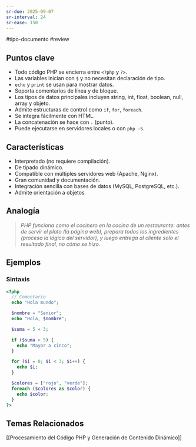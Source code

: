 ```yaml
---
sr-due: 2025-09-07
sr-interval: 24
sr-ease: 150
---
```


#tipo-documento #review  

## Puntos clave
- Todo código PHP se encierra entre `<?php` y `?>`.
- Las variables inician con `$` y no necesitan declaración de tipo.
- `echo` y `print` se usan para mostrar datos.
- Soporta comentarios de línea y de bloque.
- Los tipos de datos principales incluyen string, int, float, boolean, null, array y objeto.
- Admite estructuras de control como `if`, `for`, `foreach`.
- Se integra fácilmente con HTML.
- La concatenación se hace con `.` (punto).
- Puede ejecutarse en servidores locales o con `php -S`.

## Características
- Interpretado (no requiere compilación).
- De tipado dinámico.
- Compatible con múltiples servidores web (Apache, Nginx).
- Gran comunidad y documentación.
- Integración sencilla con bases de datos (MySQL, PostgreSQL, etc.).
- Admite orientación a objetos
## Analogía
> *PHP funciona como el cocinero en la cocina de un restaurante: antes de servir el plato (la página web), prepara todos los ingredientes (procesa la lógica del servidor), y luego entrega al cliente solo el resultado final, no cómo se hizo.*
## Ejemplos
### Sintaxis 
```php
<?php
  // Comentario
  echo "Hola mundo";

  $nombre = "Senior";
  echo "Hola, $nombre";

  $suma = 5 + 3;

  if ($suma > 5) {
    echo "Mayor a cinco";
  }

  for ($i = 0; $i < 3; $i++) {
    echo $i;
  }

  $colores = ["rojo", "verde"];
  foreach ($colores as $color) {
    echo $color;
  }
?>

```

## Temas Relacionados
[[Procesamiento del Código PHP y Generación de Contenido Dinámico]]